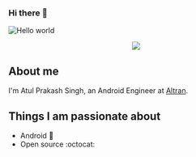 ### Hi there 👋

<img src="https://raw.githubusercontent.com/sagar-viradiya/sagar-viradiya/master/resources/banner.png" alt="Hello world">

<p align="center">
  <img src="https://profile-counter.glitch.me/atul-prakash-singh/count.svg" />
</p>

## About me

I'm Atul Prakash Singh, an Android Engineer at [Altran](https://www.altran.com/it/en/).

## Things I am passionate about

- Android :robot:
- Open source :octocat:

<!--
**atul-prakash-singh/atul-prakash-singh** is a ✨ _special_ ✨ repository because its `README.md` (this file) appears on your GitHub profile.

Here are some ideas to get you started:

- 🔭 I’m currently working on ...
- 🌱 I’m currently learning ...
- 👯 I’m looking to collaborate on ...
- 🤔 I’m looking for help with ...
- 💬 Ask me about ...
- 📫 How to reach me: ...
- 😄 Pronouns: ...
- ⚡ Fun fact: ...
-->
